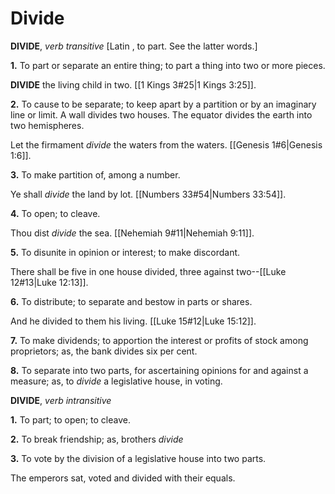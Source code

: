 # Divide

**DIVIDE**, _verb transitive_ \[Latin , to part. See the latter words.\]

**1.** To part or separate an entire thing; to part a thing into two or more pieces.

**DIVIDE** the living child in two. [[1 Kings 3#25|1 Kings 3:25]].

**2.** To cause to be separate; to keep apart by a partition or by an imaginary line or limit. A wall divides two houses. The equator divides the earth into two hemispheres.

Let the firmament _divide_ the waters from the waters. [[Genesis 1#6|Genesis 1:6]].

**3.** To make partition of, among a number.

Ye shall _divide_ the land by lot. [[Numbers 33#54|Numbers 33:54]].

**4.** To open; to cleave.

Thou dist _divide_ the sea. [[Nehemiah 9#11|Nehemiah 9:11]].

**5.** To disunite in opinion or interest; to make discordant.

There shall be five in one house divided, three against two--[[Luke 12#13|Luke 12:13]].

**6.** To distribute; to separate and bestow in parts or shares.

And he divided to them his living. [[Luke 15#12|Luke 15:12]].

**7.** To make dividends; to apportion the interest or profits of stock among proprietors; as, the bank divides six per cent.

**8.** To separate into two parts, for ascertaining opinions for and against a measure; as, to _divide_ a legislative house, in voting.

**DIVIDE**, _verb intransitive_

**1.** To part; to open; to cleave.

**2.** To break friendship; as, brothers _divide_

**3.** To vote by the division of a legislative house into two parts.

The emperors sat, voted and divided with their equals.